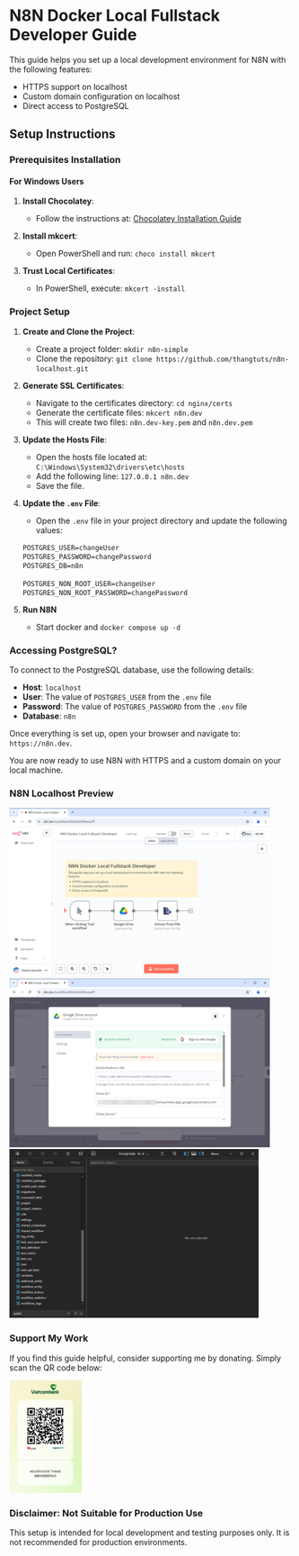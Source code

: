 # N8N Docker Local Fullstack Developer Guide

This guide helps you set up a local development environment for N8N with the following features:
- HTTPS support on localhost
- Custom domain configuration on localhost
- Direct access to PostgreSQL

## Setup Instructions

### Prerequisites Installation

#### For Windows Users

1. **Install Chocolatey**:
   - Follow the instructions at: [Chocolatey Installation Guide](https://chocolatey.org/install)

2. **Install mkcert**:
   - Open PowerShell and run: `choco install mkcert`

3. **Trust Local Certificates**:
   - In PowerShell, execute: `mkcert -install`

### Project Setup

1. **Create and Clone the Project**:
   - Create a project folder: `mkdir n8n-simple`
   - Clone the repository: `git clone https://github.com/thangtuts/n8n-localhost.git`

2. **Generate SSL Certificates**:
   - Navigate to the certificates directory: `cd nginx/certs`
   - Generate the certificate files: `mkcert n8n.dev`
   - This will create two files: `n8n.dev-key.pem` and `n8n.dev.pem`

3. **Update the Hosts File**:
   - Open the hosts file located at: `C:\Windows\System32\drivers\etc\hosts`
   - Add the following line: `127.0.0.1 n8n.dev`
   - Save the file.

5. **Update the `.env` File**:
   - Open the `.env` file in your project directory and update the following values:

   ```plaintext
   POSTGRES_USER=changeUser
   POSTGRES_PASSWORD=changePassword
   POSTGRES_DB=n8n

   POSTGRES_NON_ROOT_USER=changeUser
   POSTGRES_NON_ROOT_PASSWORD=changePassword
   ```
4. **Run N8N**

   - Start docker and ```docker compose up -d```



### Accessing PostgreSQL?

To connect to the PostgreSQL database, use the following details:

- **Host**: `localhost`
- **User**: The value of `POSTGRES_USER` from the `.env` file
- **Password**: The value of `POSTGRES_PASSWORD` from the `.env` file
- **Database**: `n8n`

Once everything is set up, open your browser and navigate to: `https://n8n.dev`.

You are now ready to use N8N with HTTPS and a custom domain on your local machine.


### N8N Localhost Preview

<img src="screenshots/1.png" alt="N8N Workflow Editor Preview" height="300">

<img src="screenshots/2.png" alt="N8N Execution Logs Preview" height="300">

<img src="screenshots/3.png" alt="Access PostgreSQL" height="300">


### Support My Work

If you find this guide helpful, consider supporting me by donating. Simply scan the QR code below:

<img src="screenshots/donate.png" alt="Donate QR Code" height="200">

### Disclaimer: Not Suitable for Production Use

This setup is intended for local development and testing purposes only. It is not recommended for production environments.